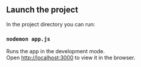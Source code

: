 ## Launch the project

In the project directory you can run:
### `nodemon app.js`

Runs the app in the development mode.<br>
Open [http://localhost:3000](http://localhost:3000) to view it in the browser.